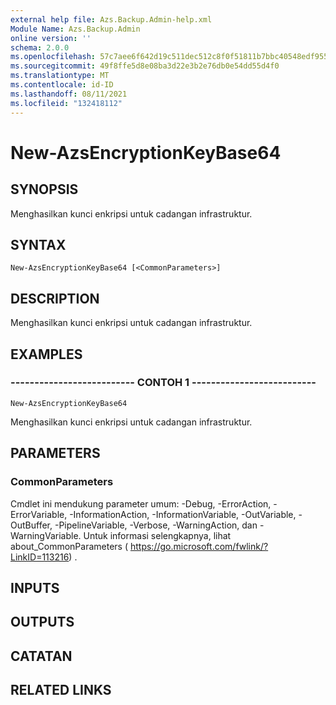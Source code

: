 ```yaml
---
external help file: Azs.Backup.Admin-help.xml
Module Name: Azs.Backup.Admin
online version: ''
schema: 2.0.0
ms.openlocfilehash: 57c7aee6f642d19c511dec512c8f0f51811b7bbc40548edf955abf79461b5a2b
ms.sourcegitcommit: 49f8ffe5d8e08ba3d22e3b2e76db0e54dd55d4f0
ms.translationtype: MT
ms.contentlocale: id-ID
ms.lasthandoff: 08/11/2021
ms.locfileid: "132418112"
---
```

# New-AzsEncryptionKeyBase64

## SYNOPSIS
Menghasilkan kunci enkripsi untuk cadangan infrastruktur.

## SYNTAX

```
New-AzsEncryptionKeyBase64 [<CommonParameters>]
```

## DESCRIPTION
Menghasilkan kunci enkripsi untuk cadangan infrastruktur.

## EXAMPLES

### -------------------------- CONTOH 1 --------------------------
```
New-AzsEncryptionKeyBase64
```

Menghasilkan kunci enkripsi untuk cadangan infrastruktur.

## PARAMETERS

### CommonParameters
Cmdlet ini mendukung parameter umum: -Debug, -ErrorAction, -ErrorVariable, -InformationAction, -InformationVariable, -OutVariable, -OutBuffer, -PipelineVariable, -Verbose, -WarningAction, dan -WarningVariable. Untuk informasi selengkapnya, lihat about_CommonParameters ( https://go.microsoft.com/fwlink/?LinkID=113216) .

## INPUTS

## OUTPUTS

## CATATAN

## RELATED LINKS

